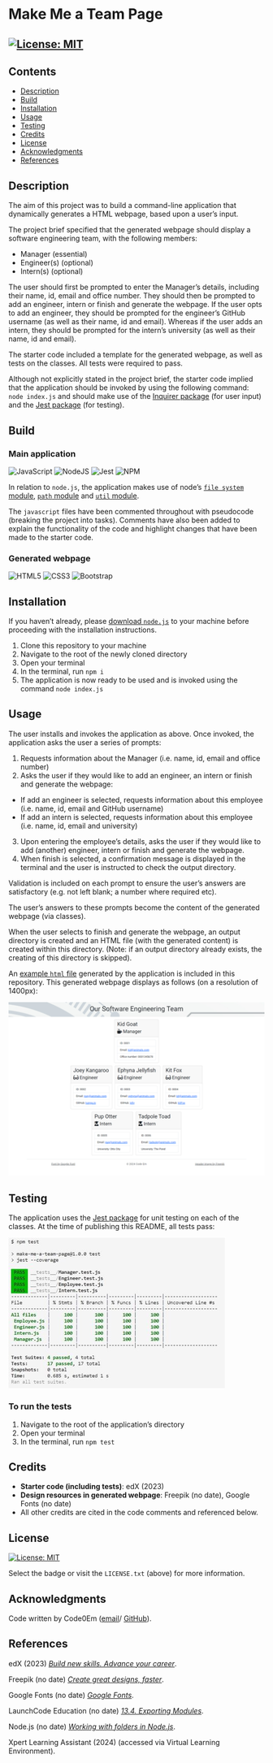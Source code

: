 # Make Me a Team Page

## [![License: MIT](https://img.shields.io/badge/License-MIT-yellow.svg)](https://opensource.org/licenses/MIT)

 ## Contents

* [Description](#description)
* [Build](#build)
* [Installation](#installation)
* [Usage](#usage)
* [Testing](#testing)
* [Credits](#credits)
* [License](#license)
* [Acknowledgments](#acknowledgments)
* [References](#references)

## Description

The aim of this project was to build a command-line application that dynamically generates a HTML webpage, based upon a user’s input.

The project brief specified that the generated webpage should display a software engineering team, with the following members:

* Manager (essential)
* Engineer(s) (optional) 
* Intern(s) (optional)

The user should first be prompted to enter the Manager’s details, including their name, id, email and office number. They should then be prompted to add an engineer, intern or finish and generate the webpage. If the user opts to add an engineer, they should be prompted for the engineer’s GitHub username (as well as their name, id and email). Whereas if the user adds an intern, they should be prompted for the intern’s university (as well as their name, id and email).

The starter code included a template for the generated webpage, as well as tests on the classes. All tests were required to pass.

Although not explicitly stated in the project brief, the starter code implied that the application should be invoked by using the following command: `node index.js` and should make use of the [Inquirer package](https://www.npmjs.com/package/inquirer) (for user input) and the [Jest package](https://jestjs.io/) (for testing).

## Build

### Main application

![JavaScript](https://img.shields.io/badge/javascript-%23323330.svg?style=for-the-badge&logo=javascript&logoColor=%23F7DF1E) ![NodeJS](https://img.shields.io/badge/node.js-6DA55F?style=for-the-badge&logo=node.js&logoColor=white) ![Jest](https://img.shields.io/badge/-jest-%23C21325?style=for-the-badge&logo=jest&logoColor=white)
![NPM](https://img.shields.io/badge/Inquirer-%23CB3837.svg?style=for-the-badge&logo=inquirer&logoColor=white) 

In relation to `node.js`, the application makes use of node’s [`file system` module](https://nodejs.org/docs/latest/api/fs.html), [`path` module](https://nodejs.org/docs/latest/api/path.html) and [`util` module](https://nodejs.org/docs/latest/api/util.html).

The `javascript` files have been commented throughout with pseudocode (breaking the project into tasks). Comments have also been added to explain the functionality of the code and highlight changes that have been made to the starter code.

### Generated webpage

![HTML5](https://img.shields.io/badge/html5-%23E34F26.svg?style=for-the-badge&logo=html5&logoColor=white) ![CSS3](https://img.shields.io/badge/css3-%231572B6.svg?style=for-the-badge&logo=css3&logoColor=white) ![Bootstrap](https://img.shields.io/badge/bootstrap-%238511FA.svg?style=for-the-badge&logo=bootstrap&logoColor=white)

## Installation

If you haven’t already, please [download `node.js`](https://nodejs.org/en/) to your machine before proceeding with the installation instructions.

1. Clone this repository to your machine
1. Navigate to the root of the newly cloned directory
1. Open your terminal
1. In the terminal, run `npm i`
1. The application is now ready to be used and is invoked using the command `node index.js`

## Usage

The user installs and invokes the application as above. Once invoked, the application asks the user a series of prompts:

1. Requests information about the Manager (i.e. name, id, email and office number)
2. Asks the user if they would like to add an engineer, an intern or finish and generate the webpage:
* If add an engineer is selected, requests information about this employee  (i.e. name, id, email and GitHub username)
* If add an intern is selected, requests information about this employee  (i.e. name, id, email and university)
3. Upon entering the employee’s details, asks the user if they would like to add (another) engineer, intern or finish and generate the webpage.
4. When finish is selected, a confirmation message is displayed in the terminal and the user is instructed to check the output directory.

Validation is included on each prompt to ensure the user’s answers are satisfactory (e.g. not left blank; a number where required etc).

The user’s answers to these prompts become the content of the generated webpage (via classes).

When the user selects to finish and generate the webpage, an output directory is created and an HTML file (with the generated content) is created within this directory. (Note: if an output directory already exists, the creating of this directory is skipped).

An [example `html` file]() generated by the application is included in this repository. This generated webpage displays as follows (on a resolution of 1400px):

![Screenshot of an example webpage generated by the application](/images/example-generated-webpage.png)

## Testing

The application uses the [Jest package](https://jestjs.io/) for unit testing on each of the classes. At the time of publishing this README, all tests pass:

![Screenshot of the terminal displaying test results, shows 17 passed run and all passed](/images/tests-passed-screenshot.jpg)

### To run the tests

1. Navigate to the root of the application’s directory
1. Open your terminal
1. In the terminal, run `npm test`

## Credits

* **Starter code (including tests)**: edX (2023)
* **Design resources in generated webpage**: Freepik (no date), Google Fonts (no date)
* All other credits are cited in the code comments and referenced below.

## License

[![License: MIT](https://img.shields.io/badge/License-MIT-yellow.svg)](https://opensource.org/licenses/MIT)

Select the badge or visit the `LICENSE.txt` (above) for more information.

## Acknowledgments

Code written by Code0Em ([email](mailto:code.em@outlook.com)/ [GitHub](https://github.com/Code0Em)).

## References

edX (2023) [*Build new skills. Advance your career*](https://www.edx.org/).

Freepik (no date) [*Create great designs, faster*](https://www.freepik.com/).

Google Fonts (no date) [*Google Fonts*](https://fonts.google.com/).

LaunchCode Education (no date) [*13.4. Exporting Modules*](https://education.launchcode.org/intro-to-professional-web-dev/chapters/modules/exporting.html).

Node.js (no date) [*Working with folders in Node.js*](https://nodejs.org/en/learn/manipulating-files/working-with-folders-in-nodejs).

Xpert Learning Assistant (2024) (accessed via Virtual Learning Environment).